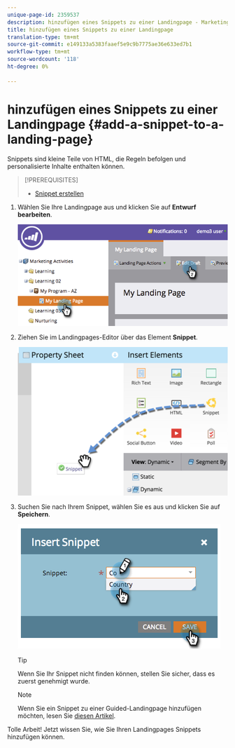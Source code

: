 ```yaml
---
unique-page-id: 2359537
description: hinzufügen eines Snippets zu einer Landingpage - Marketing Docs - Produktdokumentation
title: hinzufügen eines Snippets zu einer Landingpage
translation-type: tm+mt
source-git-commit: e149133a5383faaef5e9c9b7775ae36e633ed7b1
workflow-type: tm+mt
source-wordcount: '118'
ht-degree: 0%

---
```



# hinzufügen eines Snippets zu einer Landingpage {#add-a-snippet-to-a-landing-page}

Snippets sind kleine Teile von HTML, die Regeln befolgen und personalisierte Inhalte enthalten können.

>[!PREREQUISITES]
>
>* [Snippet erstellen](../../../../product-docs/personalization/segmentation-and-snippets/snippets/create-a-snippet.md)

>



1. Wählen Sie Ihre Landingpage aus und klicken Sie auf **Entwurf bearbeiten**.

   ![](assets/image2014-9-16-15-3a4-3a28.png)

1. Ziehen Sie im Landingpages-Editor über das Element **Snippet**.

   ![](assets/image2015-5-21-12-3a46-3a34.png)

1. Suchen Sie nach Ihrem Snippet, wählen Sie es aus und klicken Sie auf **Speichern**.

   ![](assets/image2014-9-16-15-3a4-3a14.png)

   >[!TIP]
   >
   >Wenn Sie Ihr Snippet nicht finden können, stellen Sie sicher, dass es zuerst genehmigt wurde.

   >[!NOTE]
   >
   >Wenn Sie ein Snippet zu einer Guided-Landingpage hinzufügen möchten, lesen Sie [diesen Artikel](https://docs.marketo.com/display/public/DOCS/Create+a+Guided+Landing+Page+Template).

Tolle Arbeit! Jetzt wissen Sie, wie Sie Ihren Landingpages Snippets hinzufügen können.
